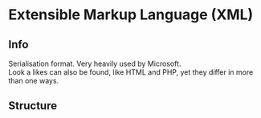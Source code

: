 # Extensible Markup Language (XML)

## Info
Serialisation format. Very heavily used by Microsoft.<br>Look a likes can also be found, like HTML and PHP, yet they differ in more than one ways.

## Structure